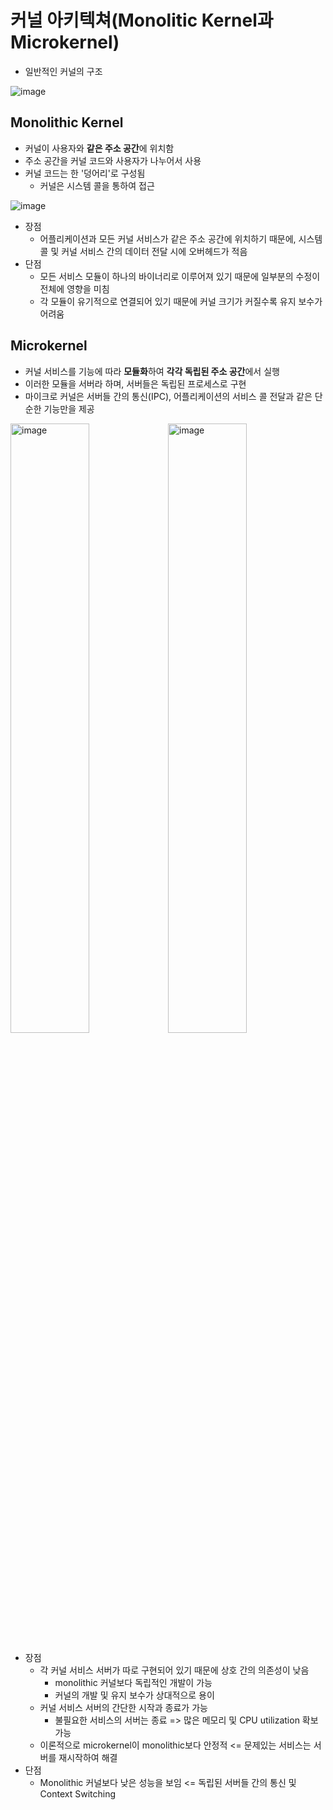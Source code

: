 # 커널 아키텍쳐(Monolitic Kernel과 Microkernel)

- 일반적인 커널의 구조

![image](https://user-images.githubusercontent.com/37072010/112115771-e9796a80-8bfc-11eb-94e1-a5c0d31b4c5b.png)

## Monolithic Kernel

- 커널이 사용자와 **같은 주소 공간**에 위치함
- 주소 공간을 커널 코드와 사용자가 나누어서 사용
- 커널 코드는 한 '덩어리'로 구성됨
  - 커널은 시스템 콜을 통하여 접근

![image](https://user-images.githubusercontent.com/37072010/112116379-93f18d80-8bfd-11eb-8120-9911d02af4da.png)

- 장점
  - 어플리케이션과 모든 커널 서비스가 같은 주소 공간에 위치하기 때문에, 시스템 콜 및 커널 서비스 간의 데이터 전달 시에 오버헤드가 적음
- 단점
  - 모든 서비스 모듈이 하나의 바이너리로 이루어져 있기 때문에 일부분의 수정이 전체에 영향을 미침
  - 각 모듈이 유기적으로 연결되어 있기 때문에 커널 크기가 커질수록 유지 보수가 어려움

## Microkernel

- 커널 서비스를 기능에 따라 **모듈화**하여 **각각 독립된 주소 공간**에서 실행
- 이러한 모듈을 서버라 하며, 서버들은 독립된 프로세스로 구현
- 마이크로 커널은 서버들 간의 통신(IPC), 어플리케이션의 서비스 콜 전달과 같은 단순한 기능만을 제공

<img src="https://user-images.githubusercontent.com/37072010/112117230-78d34d80-8bfe-11eb-9a92-82045208a3db.png" alt="image" style="width:50%;" /><img src="https://user-images.githubusercontent.com/37072010/112117315-96a0b280-8bfe-11eb-90f3-349670145e23.png" alt="image" style="width:50%;" />

- 장점
  - 각 커널 서비스 서버가 따로 구현되어 있기 때문에 상호 간의 의존성이 낮음
    - monolithic 커널보다 독립적인 개발이 가능
    - 커널의 개발 및 유지 보수가 상대적으로 용이
  - 커널 서비스 서버의 간단한 시작과 종료가 가능
    - 불필요한 서비스의 서버는 종료 => 많은 메모리 및 CPU utilization 확보 가능
  - 이론적으로 microkernel이 monolithic보다 안정적 <= 문제있는 서비스는 서버를 재시작하여 해결
- 단점
  - Monolithic 커널보다 낮은 성능을 보임 <= 독립된 서버들 간의 통신 및 Context Switching

